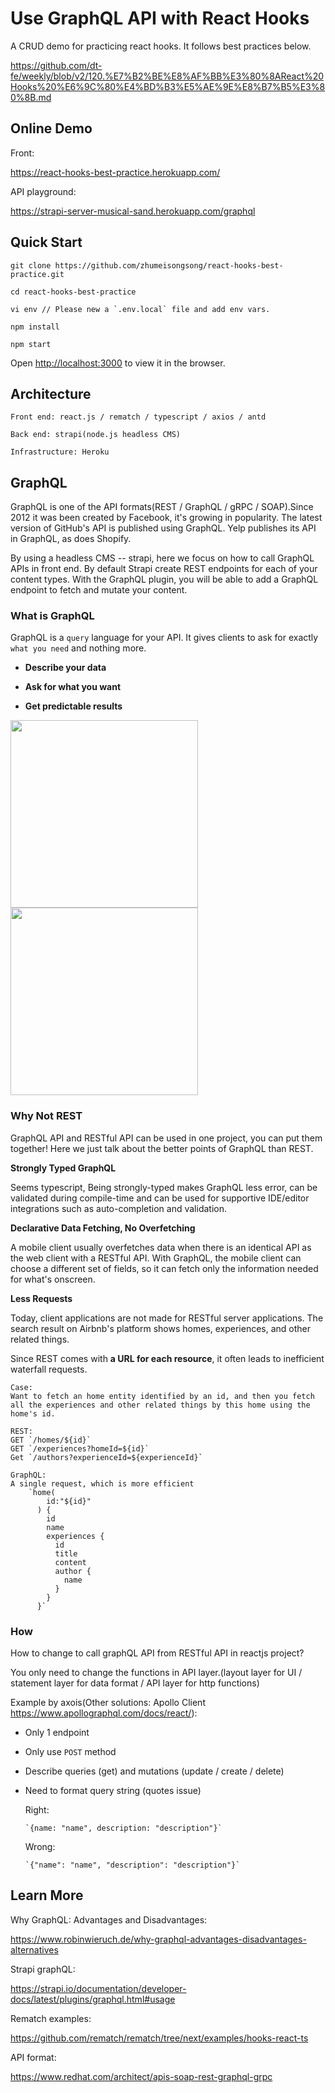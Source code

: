 # Use GraphQL API with React Hooks

A CRUD demo for practicing react hooks. It follows best practices below.

https://github.com/dt-fe/weekly/blob/v2/120.%E7%B2%BE%E8%AF%BB%E3%80%8AReact%20Hooks%20%E6%9C%80%E4%BD%B3%E5%AE%9E%E8%B7%B5%E3%80%8B.md

## Online Demo

Front:

https://react-hooks-best-practice.herokuapp.com/

API playground:

https://strapi-server-musical-sand.herokuapp.com/graphql

## Quick Start

```
git clone https://github.com/zhumeisongsong/react-hooks-best-practice.git

cd react-hooks-best-practice

vi env // Please new a `.env.local` file and add env vars.

npm install

npm start
```

Open [http://localhost:3000](http://localhost:3000) to view it in the browser.

## Architecture

```
Front end: react.js / rematch / typescript / axios / antd

Back end: strapi(node.js headless CMS)

Infrastructure: Heroku
```

## GraphQL

GraphQL is one of the API formats(REST / GraphQL / gRPC /  SOAP).Since 2012 it was been created by Facebook, it's growing in popularity. The latest version of GitHub's API is published using GraphQL. Yelp publishes its API in GraphQL, as does Shopify.

By using a headless CMS -- strapi, here we focus on how to call GraphQL APIs in front end. By default Strapi create REST endpoints for each of your content types. With the GraphQL plugin, you will be able to add a GraphQL endpoint to fetch and mutate your content.

### What is GraphQL

GraphQL is a `query` language for your API. It gives clients to ask for exactly `what you need` and nothing more. 

- **Describe your data**

- **Ask for what you want**

- **Get predictable results**

<img src="https://user-images.githubusercontent.com/18430762/108371913-99943600-7241-11eb-9fc2-e30d62b55f98.png" width="300">

<img src="https://user-images.githubusercontent.com/18430762/108372115-d19b7900-7241-11eb-99d5-31320ebe8880.png" width="300">

### Why Not REST

GraphQL API and RESTful API can be used in one project, you can put them together! Here we just talk about the better points of GraphQL than REST.

**Strongly Typed GraphQL**

Seems typescript, Being strongly-typed makes GraphQL less error, can be validated during compile-time and can be used for supportive IDE/editor integrations such as auto-completion and validation.

**Declarative Data Fetching, No Overfetching**

A mobile client usually overfetches data when there is an identical API as the web client with a RESTful API. With GraphQL, the mobile client can choose a different set of fields, so it can fetch only the information needed for what's onscreen.

**Less Requests**

Today, client applications are not made for RESTful server applications. The search result on Airbnb's platform shows homes, experiences, and other related things.

Since REST comes with **a URL for each resource**, it often leads to inefficient waterfall requests.

```
Case:
Want to fetch an home entity identified by an id, and then you fetch all the experiences and other related things by this home using the home's id.

REST:
GET `/homes/${id}`
GET `/experiences?homeId=${id}`
Get `/authors?experienceId=${experienceId}`

GraphQL: 
A single request, which is more efficient
    `home(
        id:"${id}"
      ) {
        id
        name
        experiences {
          id
          title
          content 
          author {
            name
          }
        }
      }`
``` 

### How

How to change to call graphQL API from RESTful API in reactjs project? 

You only need to change the functions in API layer.(layout layer for UI / statement layer for data format / API layer for http functions)

Example by axois(Other solutions: Apollo Client https://www.apollographql.com/docs/react/):
- Only 1 endpoint
- Only use `POST` method
- Describe queries (get) and mutations (update / create / delete)
- Need to format query string (quotes issue)
  
  Right:
  ```
  `{name: "name", description: "description"}`
  ```

  Wrong:
  ```
  `{"name": "name", "description": "description"}`
  ```

## Learn More

Why GraphQL: Advantages and Disadvantages:

https://www.robinwieruch.de/why-graphql-advantages-disadvantages-alternatives

Strapi graphQL:

https://strapi.io/documentation/developer-docs/latest/plugins/graphql.html#usage

Rematch examples:

https://github.com/rematch/rematch/tree/next/examples/hooks-react-ts

API format:

https://www.redhat.com/architect/apis-soap-rest-graphql-grpc


